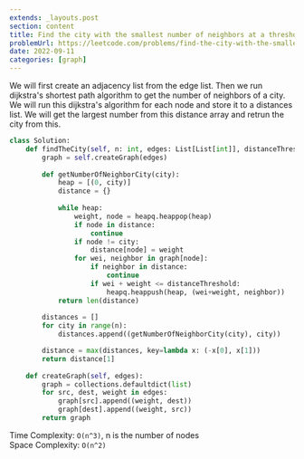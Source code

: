 ```yaml
---
extends: _layouts.post
section: content
title: Find the city with the smallest number of neighbors at a threshold distance
problemUrl: https://leetcode.com/problems/find-the-city-with-the-smallest-number-of-neighbors-at-a-threshold-distance/
date: 2022-09-11
categories: [graph]
---
```


We will first create an adjacency list from the edge list. Then we run dijkstra's shortest path algorithm to get the number of neighbors of a city. We will run this dijkstra's algorithm for each node and store it to a distances list. We will get the largest number from this distance array and retrun the city from this.

```python
class Solution:
    def findTheCity(self, n: int, edges: List[List[int]], distanceThreshold: int) -> int:
        graph = self.createGraph(edges)
        
        def getNumberOfNeighborCity(city):
            heap = [(0, city)]
            distance = {}
            
            while heap:
                weight, node = heapq.heappop(heap)
                if node in distance:
                    continue
                if node != city:
                    distance[node] = weight
                for wei, neighbor in graph[node]:
                    if neighbor in distance:
                        continue
                    if wei + weight <= distanceThreshold:
                        heapq.heappush(heap, (wei+weight, neighbor))
            return len(distance)
    
        distances = []
        for city in range(n):
            distances.append((getNumberOfNeighborCity(city), city))

        distance = max(distances, key=lambda x: (-x[0], x[1]))
        return distance[1]
        
    def createGraph(self, edges):
        graph = collections.defaultdict(list)
        for src, dest, weight in edges:
            graph[src].append((weight, dest))
            graph[dest].append((weight, src))
        return graph
```

Time Complexity: `O(n^3)`, n is the number of nodes <br/>
Space Complexity: `O(n^2)`